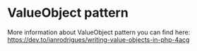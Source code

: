 # ValueObject pattern
More information about ValueObject pattern you can find here:
https://dev.to/ianrodrigues/writing-value-objects-in-php-4acg